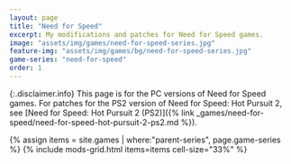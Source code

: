 ```yaml
---
layout: page
title: "Need for Speed"
excerpt: My modifications and patches for Need for Speed games.
image: "assets/img/games/need-for-speed-series.jpg"
feature-img: "assets/img/games/bg/need-for-speed-series.jpg"
game-series: "need-for-speed"
order: 1
---
```


{:.disclaimer.info}
This page is for the PC versions of Need for Speed games.
For patches for the PS2 version of Need for Speed: Hot Pursuit 2, see [Need for Speed: Hot Pursuit 2 (PS2)]({% link _games/need-for-speed/need-for-speed-hot-pursuit-2-ps2.md %}).

{% assign items = site.games | where:"parent-series", page.game-series %}
{% include mods-grid.html items=items cell-size="33%" %}
